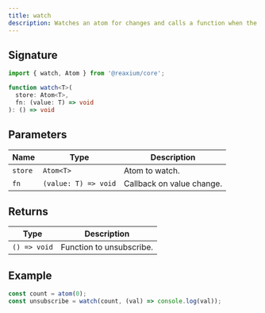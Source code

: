 ```yaml
---
title: watch
description: Watches an atom for changes and calls a function when the value changes.
---
```



## Signature
```ts
import { watch, Atom } from '@reaxium/core';

function watch<T>(
  store: Atom<T>,
  fn: (value: T) => void
): () => void
```

## Parameters
| Name   | Type          | Description                     |
|--------|---------------|---------------------------------|
| `store`| `Atom<T>`     | Atom to watch.                 |
| `fn`   | `(value: T) => void` | Callback on value change. |

## Returns
| Type          | Description                     |
|---------------|---------------------------------|
| `() => void`  | Function to unsubscribe.        |

## Example
```ts
const count = atom(0);
const unsubscribe = watch(count, (val) => console.log(val));
```